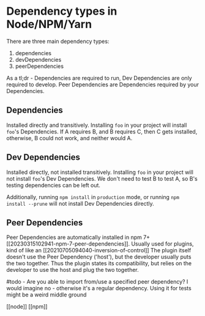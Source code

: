 # Dependency types in Node/NPM/Yarn

There are three main dependency types:
1. dependencies
2. devDependencies
3. peerDependencies

As a tl;dr - Dependencies are required to run, Dev Dependencies are only required to develop. Peer Dependencies are Dependencies required by your Dependencies.

## Dependencies
Installed directly and transitively. Installing `foo` in your project will install `foo`'s Dependencies. If A requires B, and B requires C, then C gets installed, otherwise, B could not work, and neither would A.

## Dev Dependencies
Installed directly, not installed transitively. Installing `foo` in your project will not install `foo`'s Dev Dependencies. We don't need to test B to test A, so B's testing dependencies can be left out.

Additionally, running `npm install` in `production` mode, or running `npm install --prune` will not install Dev Dependencies directly.

## Peer Dependencies
Peer Dependencies are automatically installed in npm 7+ [[20230315102941-npm-7-peer-dependencies]]. Usually used for plugins, kind of like an [[20210705094040-inversion-of-control]]
The plugin itself doesn't use the Peer Dependency ('host'), but the developer usually puts the two together. Thus the plugin states its compatibility, but relies on the developer to use the host and plug the two together.

#todo - Are you able to import from/use a specified peer dependency? I would imagine no - otherwise it's a regular dependency. Using it for tests might be a weird middle ground

[[node]]
[[npm]]